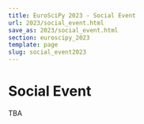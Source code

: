 ```yaml
---
title: EuroSciPy 2023 - Social Event
url: 2023/social_event.html
save_as: 2023/social_event.html
section: euroscipy_2023
template: page
slug: social_event2023
---
```

# Social Event

TBA
